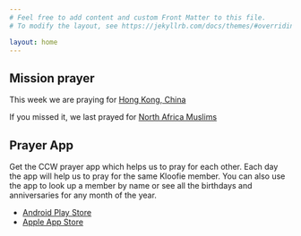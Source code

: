 ```yaml
---
# Feel free to add content and custom Front Matter to this file.
# To modify the layout, see https://jekyllrb.com/docs/themes/#overriding-theme-defaults

layout: home
---
```


## Mission prayer

This week we are praying for [Hong Kong, China](/prayer/notes/hongkong.html)

If you missed it, we last prayed for [North Africa Muslims](https://prayercast.com/north-africa.html)

## Prayer App

Get the CCW prayer app which helps us to pray for each other. Each day the app will help us to pray for the same Kloofie member. You can also use the app to look up a member by name or see all the birthdays and anniversaries for any month of the year.

- [Android Play Store](https://play.google.com/store/apps/details?id=org.christchurchwaterkloof.app)
- [Apple App Store](https://apps.apple.com/za/app/christ-church-waterkloof/id1497566300)
